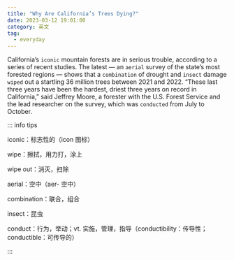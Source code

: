 ```yaml
---
title: "Why Are California’s Trees Dying?"
date: 2023-03-12 19:01:00
category: 英文
tag:
  - everyday
---
```


California’s `iconic` mountain forests are in serious trouble, according to a series of recent studies. The latest — an `aerial` survey of the state’s most forested regions — shows that a `combination` of drought and `insect` damage `wiped` out a startling 36 million trees between 2021 and 2022. “These last three years have been the hardest, driest three years on record in California,” said Jeffrey Moore, a forester with the U.S. Forest Service and the lead researcher on the survey, which was `conducted` from July to October.

::: info tips

iconic：标志性的（icon 图标）

wipe：擦拭，用力打，涂上

wipe out：消灭，扫除

aerial：空中（aer- 空中）

combination：联合，组合

insect：昆虫

conduct：行为，举动；vt. 实施，管理，指导（conductibility：传导性；conductible：可传导的）

:::
